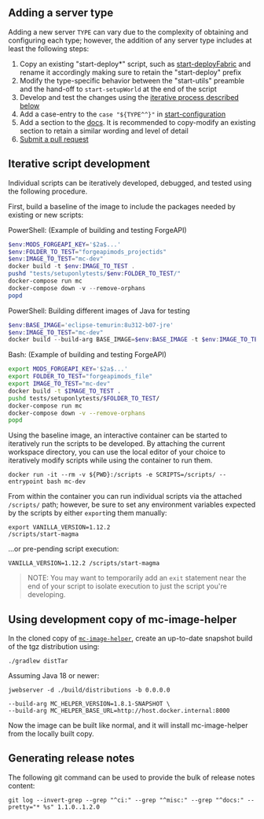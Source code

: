 ## Adding a server type

Adding a new server `TYPE` can vary due to the complexity of obtaining and configuring each type; however, the addition of any server type includes at least the following steps:

1. Copy an existing "start-deploy*" script, such as [start-deployFabric](https://github.com/itzg/docker-minecraft-server/blob/master/scripts/start-deployFabric) and rename it accordingly making sure to retain the "start-deploy" prefix
2. Modify the type-specific behavior between the "start-utils" preamble and the hand-off to `start-setupWorld` at the end of the script 
3. Develop and test the changes using the [iterative process described below](#iterative-script-development)
4. Add a case-entry to the `case "${TYPE^^}"` in [start-configuration](https://github.com/itzg/docker-minecraft-server/blob/master/scripts/start-configuration)
5. Add a section to the [docs](https://github.com/itzg/docker-minecraft-server/tree/master/docs). It is recommended to copy-modify an existing section to retain a similar wording and level of detail
6. [Submit a pull request](https://github.com/itzg/docker-minecraft-server/pulls)

## Iterative script development

Individual scripts can be iteratively developed, debugged, and tested using the following procedure.

First, build a baseline of the image to include the packages needed by existing or new scripts:

PowerShell: (Example of building and testing ForgeAPI)
```powershell
$env:MODS_FORGEAPI_KEY='$2a$...'
$env:FOLDER_TO_TEST="forgeapimods_projectids"
$env:IMAGE_TO_TEST="mc-dev"
docker build -t $env:IMAGE_TO_TEST .
pushd "tests/setuponlytests/$env:FOLDER_TO_TEST/"
docker-compose run mc
docker-compose down -v --remove-orphans
popd
```

PowerShell: Building different images of Java for testing
```powershell
$env:BASE_IMAGE='eclipse-temurin:8u312-b07-jre'
$env:IMAGE_TO_TEST="mc-dev"
docker build --build-arg BASE_IMAGE=$env:BASE_IMAGE -t $env:IMAGE_TO_TEST .
```

Bash: (Example of building and testing ForgeAPI)
```bash
export MODS_FORGEAPI_KEY='$2a$...'
export FOLDER_TO_TEST="forgeapimods_file"
export IMAGE_TO_TEST="mc-dev"
docker build -t $IMAGE_TO_TEST .
pushd tests/setuponlytests/$FOLDER_TO_TEST/
docker-compose run mc
docker-compose down -v --remove-orphans
popd
```

Using the baseline image, an interactive container can be started to iteratively run the scripts to be developed. By attaching the current workspace directory, you can use the local editor of your choice to iteratively modify scripts while using the container to run them.

```shell script
docker run -it --rm -v ${PWD}:/scripts -e SCRIPTS=/scripts/ --entrypoint bash mc-dev
```

From within the container you can run individual scripts via the attached `/scripts/` path; however, be sure to set any environment variables expected by the scripts by either `export`ing them manually:

```shell script
export VANILLA_VERSION=1.12.2
/scripts/start-magma
```

...or pre-pending script execution:

```shell script
VANILLA_VERSION=1.12.2 /scripts/start-magma
```

> NOTE: You may want to temporarily add an `exit` statement near the end of your script to isolate execution to just the script you're developing.

## Using development copy of mc-image-helper

In the cloned copy of [`mc-image-helper`](https://github.com/itzg/mc-image-helper), create an up-to-date snapshot build of the tgz distribution using:

```shell
./gradlew distTar
```

Assuming Java 18 or newer:

```shell
jwebserver -d ./build/distributions -b 0.0.0.0
```

```shell
--build-arg MC_HELPER_VERSION=1.8.1-SNAPSHOT \
--build-arg MC_HELPER_BASE_URL=http://host.docker.internal:8000
```

Now the image can be built like normal, and it will install mc-image-helper from the locally built copy.

## Generating release notes

The following git command can be used to provide the bulk of release notes content:

```shell script
git log --invert-grep --grep "^ci:" --grep "^misc:" --grep "^docs:" --pretty="* %s" 1.1.0..1.2.0
```
